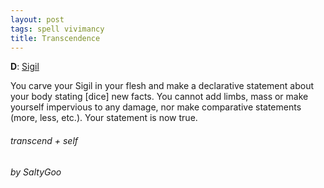 ```yaml
---
layout: post
tags: spell vivimancy
title: Transcendence
---
```

**D**: [Sigil](/spells/#lexicon)

You carve your Sigil in your flesh and make a declarative statement about your body stating [dice] new facts. You cannot add limbs, mass or make yourself impervious to any damage, nor make comparative statements (more, less, etc.). Your statement is now true.

###### transcend + self
###### by SaltyGoo
